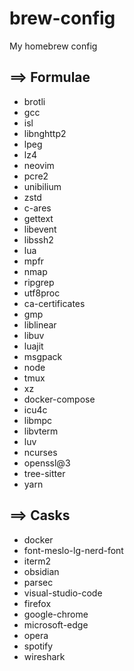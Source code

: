 # brew-config
My homebrew config

## ==> Formulae
- brotli
- gcc
- isl
- libnghttp2
- lpeg
- lz4
- neovim
- pcre2
- unibilium
- zstd
- c-ares
- gettext
- libevent
- libssh2
- lua
- mpfr
- nmap
- ripgrep
- utf8proc
- ca-certificates
- gmp
- liblinear
- libuv
- luajit
- msgpack
- node
- tmux
- xz
- docker-compose
- icu4c
- libmpc
- libvterm
- luv
- ncurses
- openssl@3
- tree-sitter
- yarn

## ==> Casks
- docker
- font-meslo-lg-nerd-font
- iterm2
- obsidian
- parsec
- visual-studio-code
- firefox
- google-chrome
- microsoft-edge
- opera
- spotify
- wireshark
